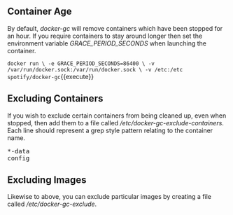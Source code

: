 ## Container Age

By default, _docker-gc_ will remove containers which have been stopped for an hour. If you require containers to stay around longer then set the environment variable _GRACE_PERIOD_SECONDS_ when launching the container.

`docker run \
   -e GRACE_PERIOD_SECONDS=86400 \
   -v /var/run/docker.sock:/var/run/docker.sock \
   -v /etc:/etc spotify/docker-gc`{{execute}}

## Excluding Containers
If you wish to exclude certain containers from being cleaned up, even when stopped, then add them to a file called _/etc/docker-gc-exclude-containers_. Each line should represent a grep style pattern relating to the container name.

<pre class="file">
*-data
config
</pre>

## Excluding Images
Likewise to above, you can exclude particular images by creating a file called _/etc/docker-gc-exclude_.

